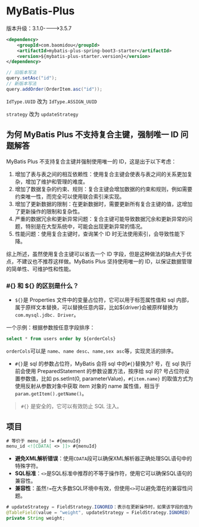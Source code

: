 # MyBatis-Plus

版本升级：3.1.0---->3.5.7

```xml
<dependency>
    <groupId>com.baomidou</groupId>
    <artifactId>mybatis-plus-spring-boot3-starter</artifactId>
    <version>${mybatis-plus-starter.version}</version>
</dependency>
```



```java
// 旧版本写法
query.setAsc("id");
// 新版本写法
query.addOrder(OrderItem.asc("id"));
```

`IdType.UUID` 改为 `IdType.ASSIGN_UUID`

`strategy` 改为 `updateStrategy`

## 为何 MyBatis Plus 不支持复合主键，强制唯一 ID 问题解答

MyBatis Plus 不支持复合主键并强制使用唯一的 ID，这是出于以下考虑：

1. 增加了表与表之间的相互依赖性：使用复合主键会使表与表之间的关系更加复杂，增加了维护和管理的难度。
2. 增加了数据复杂的约束、规则：复合主键会增加数据的约束和规则，例如需要约束唯一性，而完全可以使用联合索引来实现。
3. 增加了更新数据的限制：在更新数据时，需要更新所有复合主键的值，这增加了更新操作的限制和复杂性。
4. 严重的数据冗余和更新异常问题：复合主键可能导致数据冗余和更新异常的问题，特别是在大型系统中，可能会出现更新异常的情况。
5. 性能问题：使用复合主键时，查询某个 ID 时无法使用索引，会导致性能下降。

综上所述，虽然使用复合主键可以省去一个 ID 字段，但是这种做法的缺点大于优点，不建议也不推荐这样做。MyBatis Plus 坚持使用唯一的 ID，以保证数据管理的简单性、可维护性和性能。

### #{} 和 ${} 的区别是什么？

- `${}`是 Properties 文件中的变量占位符，它可以用于标签属性值和 sql 内部，属于原样文本替换，可以替换任意内容，比如${driver}会被原样替换为`com.mysql.jdbc. Driver`。

一个示例：根据参数按任意字段排序：

```sql
select * from users order by ${orderCols}
```

`orderCols`可以是 `name`、`name desc`、`name,sex asc`等，实现灵活的排序。

- `#{}`是 sql 的参数占位符，MyBatis 会将 sql 中的`#{}`替换为? 号，在 sql 执行前会使用 PreparedStatement 的参数设置方法，按序给 sql 的? 号占位符设置参数值，比如 ps.setInt(0, parameterValue)，`#{item.name}` 的取值方式为使用反射从参数对象中获取 item 对象的 name 属性值，相当于 `param.getItem().getName()`。

> `#{}` 是安全的，它可以有效防止 SQL 注入。

## 项目

```xml
# 等价于 menu_id != #{menuId}
menu_id <![CDATA[ <> ]]> #{menuId}
```

- **避免XML解析错误**：使用`CDATA`段可以确保XML解析器正确处理SQL语句中的特殊字符。
- **SQL标准**：`<>`是SQL标准中推荐的不等于操作符，使用它可以确保SQL语句的兼容性。
- **兼容性**：虽然`!=`在大多数SQL环境中有效，但使用`<>`可以避免潜在的兼容性问题。

```java
# updateStrategy = FieldStrategy.IGNORED：表示在更新操作时，如果该字段的值为 null，则不会更新数据库中的对应列。
@TableField(value = "weight", updateStrategy = FieldStrategy.IGNORED)
private String weight;
```

